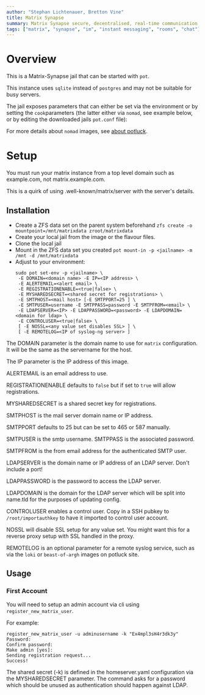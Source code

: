```yaml
---
author: "Stephan Lichtenauer, Bretton Vine"
title: Matrix Synapse
summary: Matrix Synapse secure, decentralised, real-time communication server.
tags: ["matrix", "synapse", "im", "instant messaging", "rooms", "chat"]
---
```


# Overview

This is a Matrix-Synapse jail that can be started with ```pot```.

This instance uses `sqlite` instead of `postgres` and may not be suitable for busy servers.

The jail exposes parameters that can either be set via the environment or by setting the ```cook```parameters (the
latter either via ```nomad```, see example below, or by editing the downloaded jails ```pot.conf``` file):

For more details about ```nomad``` images, see [about potluck](https://potluck.honeyguide.net/micro/about-potluck/).

# Setup
You must run your matrix instance from a top level domain such as example.com, not matrix.example.com.

This is a quirk of using .well-known/matrix/server with the server's details.

## Installation

* Create a ZFS data set on the parent system beforehand
  ```zfs create -o mountpoint=/mnt/matrixdata zroot/matrixdata```
* Create your local jail from the image or the flavour files.
* Clone the local jail
* Mount in the ZFS data set you created
  ```pot mount-in -p <jailname> -m /mnt -d /mnt/matrixdata```
* Adjust to your environment:
  ```
  sudo pot set-env -p <jailname> \
   -E DOMAIN=<domain name> -E IP=<IP address> \
   -E ALERTEMAIL=<alert email> \
   -E REGISTRATIONENABLE=<true|false> \
   -E MYSHAREDSECRET=<shared secret for registrations> \
   -E SMTPHOST=<mail host> [-E SMTPPORT=25 ] \
   -E SMTPUSER=username -E SMTPPASS=password -E SMTPFROM=<email> \
   -E LDAPSERVER=<IP> -E LDAPPASSWORD=<password> -E LDAPDOMAIN=<domain for ldap> \
   -E CONTROLUSER=<true|false> \
   [ -E NOSSL=<any value set disables SSL> ] \
   [ -E REMOTELOG=<IP of syslog-ng server> ]
  ```

The DOMAIN parameter is the domain name to use for `matrix` configuration. It will be the same as the servername for the host.

The IP parameter is the IP address of this image.

ALERTEMAIL is an email address to use.

REGISTRATIONENABLE defaults to ```false``` but if set to ```true``` will allow registrations.

MYSHAREDSECRET is a shared secret key for registrations.

SMTPHOST is the mail server domain name or IP address.

SMTPPORT defaults to 25 but can be set to 465 or 587 manually.

SMTPUSER is the smtp username. SMTPPASS is the associated password.

SMTPFROM is the from email address for the authenticated SMTP user.

LDAPSERVER is the domain name or IP address of an LDAP server. Don't include a port!

LDAPPASSWORD is the password to access the LDAP server.

LDAPDOMAIN is the domain for the LDAP server which will be split into name.tld for the purposes of updating config.

CONTROLUSER enables a control user. Copy in a SSH pubkey to `/root/importauthkey` to have it imported to control user account.

NOSSL will disable SSL setup for any value set. You might want this for a reverse proxy setup with SSL handled in the proxy.

REMOTELOG is an optional parameter for a remote syslog service, such as via the `loki` or `beast-of-argh` images on potluck site.

## Usage

### First Account

You will need to setup an admin account via cli using ```register_new_matrix_user```.

For example:
```
register_new_matrix_user -u adminusername -k "Ex4mpl3sH4r3dk3y"
Password:
Confirm password:
Make admin [yes]:
Sending registration request...
Success!
```

The shared secret (-k) is defined in the homeserver.yaml configuration via the MYSHAREDSECRET parameter. The command asks for a password which should be unused as authentication should happen against LDAP.
